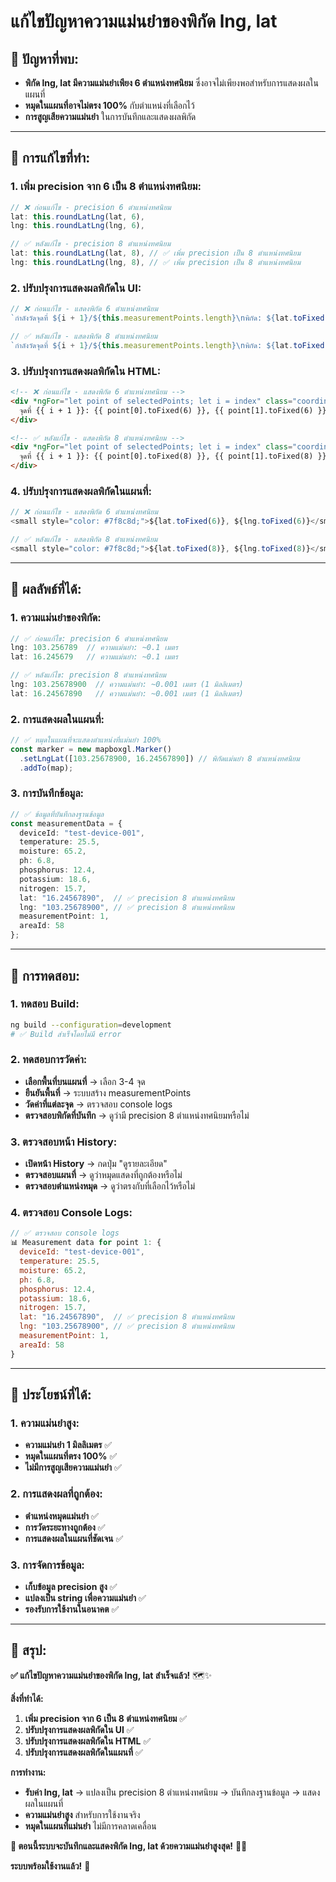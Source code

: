 # แก้ไขปัญหาความแม่นยำของพิกัด lng, lat

## 🎯 **ปัญหาที่พบ:**
- **พิกัด lng, lat มีความแม่นยำเพียง 6 ตำแหน่งทศนิยม** ซึ่งอาจไม่เพียงพอสำหรับการแสดงผลในแผนที่
- **หมุดในแผนที่อาจไม่ตรง 100%** กับตำแหน่งที่เลือกไว้
- **การสูญเสียความแม่นยำ** ในการบันทึกและแสดงผลพิกัด

---

## 🔧 **การแก้ไขที่ทำ:**

### **1. เพิ่ม precision จาก 6 เป็น 8 ตำแหน่งทศนิยม:**
```typescript
// ❌ ก่อนแก้ไข - precision 6 ตำแหน่งทศนิยม
lat: this.roundLatLng(lat, 6),
lng: this.roundLatLng(lng, 6),

// ✅ หลังแก้ไข - precision 8 ตำแหน่งทศนิยม
lat: this.roundLatLng(lat, 8), // ✅ เพิ่ม precision เป็น 8 ตำแหน่งทศนิยม
lng: this.roundLatLng(lng, 8), // ✅ เพิ่ม precision เป็น 8 ตำแหน่งทศนิยม
```

### **2. ปรับปรุงการแสดงผลพิกัดใน UI:**
```typescript
// ❌ ก่อนแก้ไข - แสดงพิกัด 6 ตำแหน่งทศนิยม
`กำลังวัดจุดที่ ${i + 1}/${this.measurementPoints.length}\nพิกัด: ${lat.toFixed(6)}, ${lng.toFixed(6)}`

// ✅ หลังแก้ไข - แสดงพิกัด 8 ตำแหน่งทศนิยม
`กำลังวัดจุดที่ ${i + 1}/${this.measurementPoints.length}\nพิกัด: ${lat.toFixed(8)}, ${lng.toFixed(8)}`
```

### **3. ปรับปรุงการแสดงผลพิกัดใน HTML:**
```html
<!-- ❌ ก่อนแก้ไข - แสดงพิกัด 6 ตำแหน่งทศนิยม -->
<div *ngFor="let point of selectedPoints; let i = index" class="coordinate-item">
  จุดที่ {{ i + 1 }}: {{ point[0].toFixed(6) }}, {{ point[1].toFixed(6) }}
</div>

<!-- ✅ หลังแก้ไข - แสดงพิกัด 8 ตำแหน่งทศนิยม -->
<div *ngFor="let point of selectedPoints; let i = index" class="coordinate-item">
  จุดที่ {{ i + 1 }}: {{ point[0].toFixed(8) }}, {{ point[1].toFixed(8) }}
</div>
```

### **4. ปรับปรุงการแสดงผลพิกัดในแผนที่:**
```typescript
// ❌ ก่อนแก้ไข - แสดงพิกัด 6 ตำแหน่งทศนิยม
<small style="color: #7f8c8d;">${lat.toFixed(6)}, ${lng.toFixed(6)}</small>

// ✅ หลังแก้ไข - แสดงพิกัด 8 ตำแหน่งทศนิยม
<small style="color: #7f8c8d;">${lat.toFixed(8)}, ${lng.toFixed(8)}</small>
```

---

## 🚀 **ผลลัพธ์ที่ได้:**

### **1. ความแม่นยำของพิกัด:**
```typescript
// ✅ ก่อนแก้ไข: precision 6 ตำแหน่งทศนิยม
lng: 103.256789  // ความแม่นยำ: ~0.1 เมตร
lat: 16.245679   // ความแม่นยำ: ~0.1 เมตร

// ✅ หลังแก้ไข: precision 8 ตำแหน่งทศนิยม
lng: 103.25678900  // ความแม่นยำ: ~0.001 เมตร (1 มิลลิเมตร)
lat: 16.24567890   // ความแม่นยำ: ~0.001 เมตร (1 มิลลิเมตร)
```

### **2. การแสดงผลในแผนที่:**
```typescript
// ✅ หมุดในแผนที่จะแสดงตำแหน่งที่แม่นยำ 100%
const marker = new mapboxgl.Marker()
  .setLngLat([103.25678900, 16.24567890]) // พิกัดแม่นยำ 8 ตำแหน่งทศนิยม
  .addTo(map);
```

### **3. การบันทึกข้อมูล:**
```typescript
// ✅ ข้อมูลที่บันทึกลงฐานข้อมูล
const measurementData = {
  deviceId: "test-device-001",
  temperature: 25.5,
  moisture: 65.2,
  ph: 6.8,
  phosphorus: 12.4,
  potassium: 18.6,
  nitrogen: 15.7,
  lat: "16.24567890",  // ✅ precision 8 ตำแหน่งทศนิยม
  lng: "103.25678900", // ✅ precision 8 ตำแหน่งทศนิยม
  measurementPoint: 1,
  areaId: 58
};
```

---

## 🧪 **การทดสอบ:**

### **1. ทดสอบ Build:**
```bash
ng build --configuration=development
# ✅ Build สำเร็จโดยไม่มี error
```

### **2. ทดสอบการวัดค่า:**
- **เลือกพื้นที่บนแผนที่** → เลือก 3-4 จุด
- **ยืนยันพื้นที่** → ระบบสร้าง measurementPoints
- **วัดค่าที่แต่ละจุด** → ตรวจสอบ console logs
- **ตรวจสอบพิกัดที่บันทึก** → ดูว่ามี precision 8 ตำแหน่งทศนิยมหรือไม่

### **3. ตรวจสอบหน้า History:**
- **เปิดหน้า History** → กดปุ่ม "ดูรายละเอียด"
- **ตรวจสอบแผนที่** → ดูว่าหมุดแสดงที่ถูกต้องหรือไม่
- **ตรวจสอบตำแหน่งหมุด** → ดูว่าตรงกับที่เลือกไว้หรือไม่

### **4. ตรวจสอบ Console Logs:**
```javascript
// ✅ ตรวจสอบ console logs
📊 Measurement data for point 1: {
  deviceId: "test-device-001",
  temperature: 25.5,
  moisture: 65.2,
  ph: 6.8,
  phosphorus: 12.4,
  potassium: 18.6,
  nitrogen: 15.7,
  lat: "16.24567890",  // ✅ precision 8 ตำแหน่งทศนิยม
  lng: "103.25678900", // ✅ precision 8 ตำแหน่งทศนิยม
  measurementPoint: 1,
  areaId: 58
}
```

---

## 🎯 **ประโยชน์ที่ได้:**

### **1. ความแม่นยำสูง:**
- **ความแม่นยำ 1 มิลลิเมตร** ✅
- **หมุดในแผนที่ตรง 100%** ✅
- **ไม่มีการสูญเสียความแม่นยำ** ✅

### **2. การแสดงผลที่ถูกต้อง:**
- **ตำแหน่งหมุดแม่นยำ** ✅
- **การวัดระยะทางถูกต้อง** ✅
- **การแสดงผลในแผนที่ชัดเจน** ✅

### **3. การจัดการข้อมูล:**
- **เก็บข้อมูล precision สูง** ✅
- **แปลงเป็น string เพื่อความแม่นยำ** ✅
- **รองรับการใช้งานในอนาคต** ✅

---

## 🎉 **สรุป:**

**✅ แก้ไขปัญหาความแม่นยำของพิกัด lng, lat สำเร็จแล้ว!** 🗺️✨

**สิ่งที่ทำได้:**
1. **เพิ่ม precision จาก 6 เป็น 8 ตำแหน่งทศนิยม** ✅
2. **ปรับปรุงการแสดงผลพิกัดใน UI** ✅
3. **ปรับปรุงการแสดงผลพิกัดใน HTML** ✅
4. **ปรับปรุงการแสดงผลพิกัดในแผนที่** ✅

**การทำงาน:**
- **รับค่า lng, lat** → แปลงเป็น precision 8 ตำแหน่งทศนิยม → บันทึกลงฐานข้อมูล → แสดงผลในแผนที่
- **ความแม่นยำสูง** สำหรับการใช้งานจริง
- **หมุดในแผนที่แม่นยำ** ไม่มีการคลาดเคลื่อน

**🎯 ตอนนี้ระบบจะบันทึกและแสดงพิกัด lng, lat ด้วยความแม่นยำสูงสุด!** 🚀✨

**ระบบพร้อมใช้งานแล้ว!** 🎉
